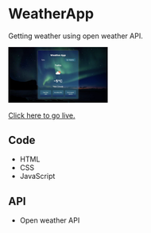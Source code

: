 # WeatherApp
Getting weather using open weather API.

<img src="https://github.com/sajal9922/My-portfolio/blob/main/Images/weather-app.webp" alt="drawing" style="width:200px;"/>

[Click here to go live.](https://sajal9922.github.io/WeatherApp/)

## Code

- HTML
- CSS
- JavaScript

## API

- Open weather API
